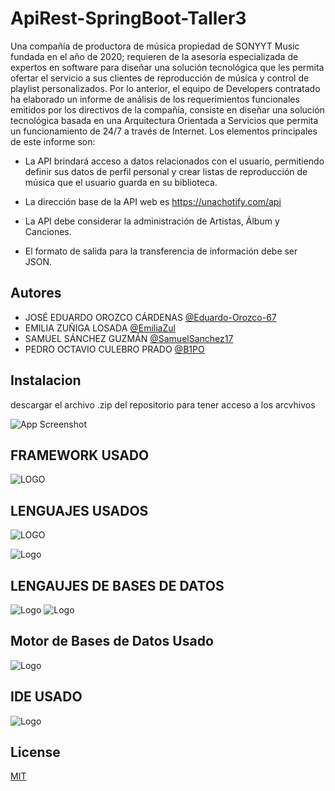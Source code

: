 # ApiRest-SpringBoot-Taller3
Una compañía de productora de música propiedad de SONYYT Music fundada en el
año de 2020; requieren de la asesoría especializada de expertos en software para diseñar una
solución tecnológica que les permita ofertar el servicio a sus clientes de reproducción de
música y control de playlist personalizados.
Por lo anterior, el equipo de Developers contratado ha elaborado un informe de
análisis de los requerimientos funcionales emitidos por los directivos de la compañía,
consiste en diseñar una solución tecnológica basada en una Arquitectura Orientada a
Servicios que permita un funcionamiento de 24/7 a través de Internet. Los elementos
principales de este informe son:

* La API brindará acceso a datos relacionados con el usuario, permitiendo
definir sus datos de perfil personal y crear listas de reproducción de música
que el usuario guarda en su biblioteca.

* La dirección base de la API web es https://unachotify.com/api

* La API debe considerar la administración de Artistas, Álbum y Canciones.

* El formato de salida para la transferencia de información debe ser JSON.

## Autores

- JOSÉ EDUARDO OROZCO CÁRDENAS [@Eduardo-Orozco-67](https://github.com/Eduardo-Orozco-67)
- EMILIA ZUÑIGA LOSADA [@EmiliaZul](https://github.com/EmiliaZul)
- SAMUEL SÁNCHEZ GUZMÁN [@SamuelSanchez17](https://github.com/SamuelSanchez17)
- PEDRO OCTAVIO CULEBRO PRADO [@B1PO](https://github.com/B1PO)

## Instalacion

descargar el archivo .zip del repositorio para tener acceso a los arcvhivos

![App Screenshot](https://br.atsit.in/es/wp-content/uploads/2021/06/como-descargar-archivos-y-ver-codigo-desde-github-9.png)

## FRAMEWORK USADO

![LOGO](https://niixer.com/wp-content/uploads/2020/11/spring-boot.png)

## LENGUAJES USADOS

![LOGO](https://hibernate.org/images/hibernate-logo.svg)

![Logo](https://1000marcas.net/wp-content/uploads/2020/11/Java-logo.png)

## LENGAUJES DE BASES DE DATOS

![Logo](https://blog.desafiolatam.com/wp-content/uploads/2018/05/sql-logo.png)
![Logo](https://www.hatthieves.es/wp-content/uploads/2019/09/16-420x300.png)

## Motor de Bases de Datos Usado

![Logo](https://cdn.icon-icons.com/icons2/2415/PNG/512/postgresql_original_wordmark_logo_icon_146392.png)

## IDE USADO

![Logo](https://financesonline.com/uploads/2019/08/IntelliJ-Idea-logo1.png)

## License

[MIT](https://choosealicense.com/licenses/mit/)
